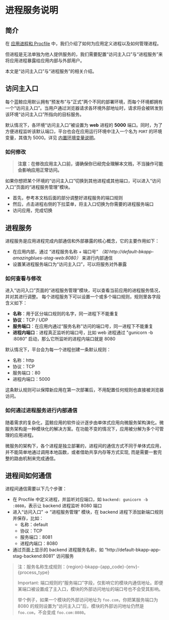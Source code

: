 # 进程服务说明

## 简介

在 [应用进程和 Procfile](./process_procfile.md) 中，我们介绍了如何为应用定义进程以及如何管理进程。

但进程是无法单独为他人提供服务的，我们需要配置“访问主入口”与“进程服务”来将应用进程暴露给应用内部与外部用户。

本文是“访问主入口”与“进程服务”的相关介绍。

## 访问主入口

每个蓝鲸应用默认拥有“预发布”与“正式”两个不同的部署环境，而每个环境都拥有一个“访问主入口”。当用户通过浏览器请求各环境外部地址时，请求将会被转发到该环境“访问主入口”所指向的目标服务。

默认情况下，各环境“访问主入口”被设置为 **web** 进程的 **5000** 端口。同时，为了方便进程监听该默认端口，平台也会在应用运行环境中注入一个名为 `PORT` 的环境变量，其值为 5000。详见 [内置环境变量说明](./builtin_configvars.md)。

### 如何修改

> **注意：在修改应用主入口前，请确保你已经完全理解本文档，不当操作可能会影响应用正常访问。**

如果你想把某个环境的“访问主入口”切换到其他进程或其他端口，可以进入“访问入口”页面的“进程服务管理”模块。

- 首先，参考本文档后面的部分调整好进程服务的端口规则
- 然后，点击进程右侧的下拉菜单，将主入口切换为你需要的进程服务端口
- 访问应用，完成切换

## 进程服务

进程服务是应用进程完成内部通信和外部暴露的核心概念，它的主要作用如下：

- 在应用内部，通过 “进程服务名称 + 端口号” *（如 http://default-bkapp-amazingblues-stag-web:8080）* 来进行内部通信
- 设置某进程服务端口为“访问主入口”，可以将服务对外暴露

### 如何查看与修改

进入“访问入口”页面的“进程服务管理”模块，可以查看当前应用的进程服务情况，并对其进行调整。
每个进程服务下可以设置一个或多个端口规则，规则里各字段含义如下：

- **名称**：用于区分端口规则的名字，同一进程下不能重复
- **协议**：TCP / UDP
- **服务端口**：在应用内通过“服务名称”访问的端口号，同一进程下不能重复
- **进程内端口**：进程真正监听的端口号，比如 web 进程通过 "gunicorn -b :8080" 启动，那么它所监听的进程内端口就是 8080

默认情况下，平台会为每一个进程创建一条默认规则：

- 名称：http
- 协议：TCP
- 服务端口：80
- 进程内端口：5000

这条默认规则可以保障新应用在第一次部署后，不用配置任何规则也直接被浏览器访问。

### 如何通过进程服务进行内部通信

随着需求的复杂化，蓝鲸应用的软件设计逐步由单体式应用向微服务架构演化。微服务架构是一种模块化的解决方案。在功能不变的情况下，应用被分解为多个可管理的应用进程。

微服务的架构下，各个进程是独立部署的，进程间的通信方式不同于单体式应用，并不能简单地通过调用本地函数，或者借助共享内存等方式实现, 而是需要一套完整的路由机制来完成通信。

## 进程间如何通信

进程间通信需要以下几个步骤：

- 在 Procfile 中定义进程，并监听对应端口，如 `backend: gunicorn -b :8080`，表示让 backend 进程监听 8080 端口
- 进入“访问入口” -> “进程服务管理” 模块，在 backend 进程下添加新端口规则并保存，比如：
  - 名称：default
  - 协议：TCP
  - 服务端口：8081
  - 进程内端口：8080
- 通过页面上显示的 backend 进程服务名称，如 “http://default-bkapp-app-stag-backend:8081” 访问服务

> 注：服务名称生成规则：{region}-bkapp-{app_code}-{env}-{process_type}
>
> Important: 端口规则的“服务端口”字段，仅影响它的模块内通信地址。即便某端口被设置成了主入口，模块的外部访问地址的端口号也不会受其影响。
> 
> 举个例子，如果一个模块的外部访问地址为 `foo.com`，你把某服务端口为 8080 的规则设置为“访问主入口”后，模块的外部访问地址仍然是 `foo.com`，不会变成 `foo.com:8080`。
